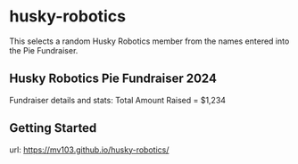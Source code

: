 # husky-robotics
This selects a random Husky Robotics member from the names entered into the Pie Fundraiser.
## Husky Robotics Pie Fundraiser 2024
Fundraiser details and stats:
Total Amount Raised = $1,234
## Getting Started
url: https://mv103.github.io/husky-robotics/
